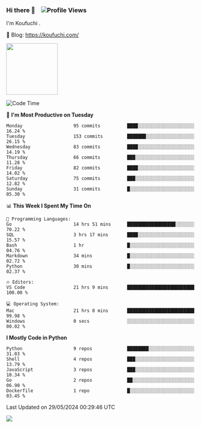 ### Hi there 👋 &nbsp;&nbsp; ![Profile Views](https://komarev.com/ghpvc/?username=Koufuchi&base=200)

I'm Koufuchi . 

📔 Blog: <https://koufuchi.com/>

<img align="" height="137px" src="https://github-readme-stats-seven-nu-30.vercel.app/api?username=Koufuchi&hide=issues,contribs&hide_rank=true&show_icons=true&line_height=21&theme=radical&locale=en" />
<!-- <img align="" height="137px" src="https://github-readme-stats-seven-nu-30.vercel.app/api/top-langs/?username=Koufuchi&layout=compact&hide=blade,html,css,pug,scss&theme=radical&locale=en" /> -->

<!--START_SECTION:waka-->
![Code Time](http://img.shields.io/badge/Code%20Time-613%20hrs%2022%20mins-blue)

📅 **I'm Most Productive on Tuesday** 

```text
Monday                   95 commits          ████░░░░░░░░░░░░░░░░░░░░░   16.24 % 
Tuesday                  153 commits         ███████░░░░░░░░░░░░░░░░░░   26.15 % 
Wednesday                83 commits          ████░░░░░░░░░░░░░░░░░░░░░   14.19 % 
Thursday                 66 commits          ███░░░░░░░░░░░░░░░░░░░░░░   11.28 % 
Friday                   82 commits          ████░░░░░░░░░░░░░░░░░░░░░   14.02 % 
Saturday                 75 commits          ███░░░░░░░░░░░░░░░░░░░░░░   12.82 % 
Sunday                   31 commits          █░░░░░░░░░░░░░░░░░░░░░░░░   05.30 % 
```


📊 **This Week I Spent My Time On** 

```text
💬 Programming Languages: 
Go                       14 hrs 51 mins      ██████████████████░░░░░░░   70.22 % 
SQL                      3 hrs 17 mins       ████░░░░░░░░░░░░░░░░░░░░░   15.57 % 
Bash                     1 hr                █░░░░░░░░░░░░░░░░░░░░░░░░   04.76 % 
Markdown                 34 mins             █░░░░░░░░░░░░░░░░░░░░░░░░   02.72 % 
Python                   30 mins             █░░░░░░░░░░░░░░░░░░░░░░░░   02.37 % 

🔥 Editors: 
VS Code                  21 hrs 9 mins       █████████████████████████   100.00 % 

💻 Operating System: 
Mac                      21 hrs 8 mins       █████████████████████████   99.98 % 
Windows                  0 secs              ░░░░░░░░░░░░░░░░░░░░░░░░░   00.02 % 
```

**I Mostly Code in Python** 

```text
Python                   9 repos             ████████░░░░░░░░░░░░░░░░░   31.03 % 
Shell                    4 repos             ███░░░░░░░░░░░░░░░░░░░░░░   13.79 % 
JavaScript               3 repos             ███░░░░░░░░░░░░░░░░░░░░░░   10.34 % 
Go                       2 repos             ██░░░░░░░░░░░░░░░░░░░░░░░   06.90 % 
Dockerfile               1 repo              █░░░░░░░░░░░░░░░░░░░░░░░░   03.45 % 
```




 Last Updated on 29/05/2024 00:29:46 UTC
<!--END_SECTION:waka-->

![](https://hit.yhype.me/github/profile?user_id=46078832)
